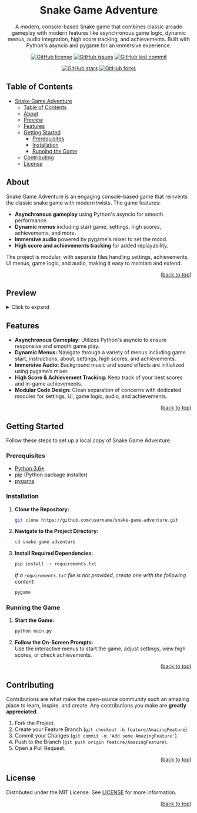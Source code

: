 <div align="center">

# Snake Game Adventure

A modern, console-based Snake game that combines classic arcade gameplay with modern features like asynchronous game logic, dynamic menus, audio integration, high score tracking, and achievements. Built with Python's asyncio and pygame for an immersive experience.

[![GitHub license](https://img.shields.io/badge/License-MIT-brightgreen)](https://github.com/username/snake-game-adventure/blob/main/LICENSE)
[![GitHub issues](https://img.shields.io/github/issues/username/snake-game-adventure)](https://github.com/username/snake-game-adventure/issues)
[![GitHub last commit](https://img.shields.io/github/last-commit/username/snake-game-adventure)](https://github.com/username/snake-game-adventure/commits/main)
<!-- [![Github release](https://img.shields.io/github/v/release/username/snake-game-adventure?color=brightgreen)](https://github.com/username/snake-game-adventure/releases/latest)<br> -->
[![GitHub stars](https://img.shields.io/github/stars/username/snake-game-adventure)](https://github.com/username/snake-game-adventure/stargazers)
[![GitHub forks](https://img.shields.io/github/forks/username/snake-game-adventure)](https://github.com/username/snake-game-adventure/network)

</div>

## Table of Contents

- [Snake Game Adventure](#snake-game-adventure)
  - [Table of Contents](#table-of-contents)
  - [About](#about)
  - [Preview](#preview)
  - [Features](#features)
  - [Getting Started](#getting-started)
    - [Prerequisites](#prerequisites)
    - [Installation](#installation)
    - [Running the Game](#running-the-game)
  - [Contributing](#contributing)
  - [License](#license)

## About

Snake Game Adventure is an engaging console-based game that reinvents the classic snake game with modern twists. The game features:
- **Asynchronous gameplay** using Python's asyncio for smooth performance.
- **Dynamic menus** including start game, settings, high scores, achievements, and more.
- **Immersive audio** powered by pygame's mixer to set the mood.
- **High score and achievements tracking** for added replayability.

The project is modular, with separate files handling settings, achievements, UI menus, game logic, and audio, making it easy to maintain and extend.

<p align="right">(<a href="#top">back to top</a>)</p>

## Preview

<details>
<summary>Click to expand</summary>
<div align="center">
<img src="https://i.imgur.com/cjricIl.png" alt="Snake Game Menu Preview" width="49%">
<img src="https://i.imgur.com/tmZe2Fb.png" alt="Snake Game Gameplay Preview" width="49%">
</div>
</details>

## Features

- **Asynchronous Gameplay:** Utilizes Python's asyncio to ensure responsive and smooth game play.
- **Dynamic Menus:** Navigate through a variety of menus including game start, instructions, about, settings, high scores, and achievements.
- **Immersive Audio:** Background music and sound effects are initialized using pygame’s mixer.
- **High Score & Achievement Tracking:** Keep track of your best scores and in-game achievements.
- **Modular Code Design:** Clean separation of concerns with dedicated modules for settings, UI, game logic, audio, and achievements.

<p align="right">(<a href="#top">back to top</a>)</p>

## Getting Started

Follow these steps to set up a local copy of Snake Game Adventure:

### Prerequisites

- [Python 3.6+](https://www.python.org/downloads/)
- pip (Python package installer)
- [pygame](https://www.pygame.org/news)

### Installation

1. **Clone the Repository:**
    ```sh
    git clone https://github.com/username/snake-game-adventure.git
    ```
2. **Navigate to the Project Directory:**
    ```sh
    cd snake-game-adventure
    ```
3. **Install Required Dependencies:**
    ```sh
    pip install -r requirements.txt
    ```
    *If a `requirements.txt` file is not provided, create one with the following content:*
    ```txt
    pygame
    ```

### Running the Game

1. **Start the Game:**
    ```sh
    python main.py
    ```
2. **Follow the On-Screen Prompts:**  
   Use the interactive menus to start the game, adjust settings, view high scores, or check achievements.

<p align="right">(<a href="#top">back to top</a>)</p>

## Contributing

Contributions are what make the open-source community such an amazing place to learn, inspire, and create. Any contributions you make are **greatly appreciated**.

1. Fork the Project.
2. Create your Feature Branch (`git checkout -b feature/AmazingFeature`).
3. Commit your Changes (`git commit -m 'Add some AmazingFeature'`).
4. Push to the Branch (`git push origin feature/AmazingFeature`).
5. Open a Pull Request.

<p align="right">(<a href="#top">back to top</a>)</p>

## License

Distributed under the MIT License. See [LICENSE](https://github.com/username/snake-game-adventure/blob/main/LICENSE) for more information.

<p align="right">(<a href="#top">back to top</a>)</p>
